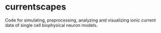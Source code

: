 # currentscapes
Code for simulating, preprocessing, analyzing and visualizing ionic current data of single cell biophysical neuron models.
